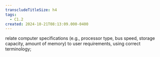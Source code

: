 ```yaml
---
transcludeTitleSize: h4
tags:
  - C1.2
created: 2024-10-21T08:13:09.000-0400
---
```

relate computer specifications (e.g., processor type, bus speed, storage capacity, amount of memory) to user requirements, using correct terminology; 